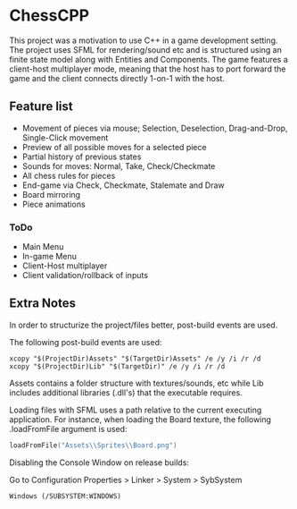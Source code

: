 # ChessCPP

This project was a motivation to use C++ in a game development setting. The project uses SFML for rendering/sound etc and is structured using an finite state model along with Entities and Components. The game features a client-host multiplayer mode, meaning that the host has to port forward the game and the client connects directly 1-on-1 with the host.

## Feature list

- Movement of pieces via mouse; Selection, Deselection, Drag-and-Drop, Single-Click movement
- Preview of all possible moves for a selected piece
- Partial history of previous states
- Sounds for moves: Normal, Take, Check/Checkmate
- All chess rules for pieces
- End-game via Check, Checkmate, Stalemate and Draw
- Board mirroring
- Piece animations

### ToDo

- Main Menu
- In-game Menu
- Client-Host multiplayer
- Client validation/rollback of inputs

## Extra Notes
In order to structurize the project/files better, post-build events are used.

The following post-build events are used:
```
xcopy "$(ProjectDir)Assets" "$(TargetDir)Assets" /e /y /i /r /d
xcopy "$(ProjectDir)Lib" "$(TargetDir)" /e /y /i /r /d
```
Assets contains a folder structure with textures/sounds, etc while Lib includes additional libraries (.dll's) that the executable requires.

Loading files with SFML uses a path relative to the current executing application. For instance, when loading the Board texture, the following .loadFromFile argument is used:

```C++
loadFromFile("Assets\\Sprites\\Board.png")
```

Disabling the Console Window on release builds:

Go to Configuration Properties > Linker > System > SybSystem
```
Windows (/SUBSYSTEM:WINDOWS)
```
